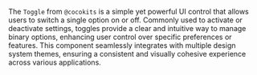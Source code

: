 The `Toggle` from `@cocokits` is a simple yet powerful UI control that allows users to switch a single option on or off. Commonly used to activate or deactivate settings, toggles provide a clear and intuitive way to manage binary options, enhancing user control over specific preferences or features. This component seamlessly integrates with multiple design system themes, ensuring a consistent and visually cohesive experience across various applications.